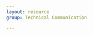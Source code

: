 ```yaml
---
layout: resource
group: Technical Communication

---
```

<!-- General resources go here -->

<!-- ####Core -->

<!-- ####Intermediate -->

<!-- ####Advanced -->

<!-- ####Jedi -->
